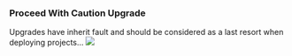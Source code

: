 ### Proceed With Caution Upgrade
Upgrades have inherit fault and should be considered as a last resort when deploying projects...
![](https://pbs.twimg.com/media/F4bPddsaEAAjvHQ.jpg)

